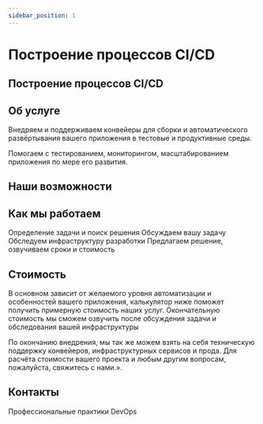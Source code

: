 ```yaml
---
sidebar_position: 1
---
```


# Построение процессов CI/CD

## Построение процессов CI/CD

## Об услуге

Внедряем и поддерживаем конвейеры для сборки и автоматического развёртывания вашего приложения в тестовые и продуктивные среды.

Помогаем с тестированием, мониторингом, масштабированием приложения по мере его развития.

## Наши возможности

## Как мы работаем

Определение задачи и поиск решения
Обсуждаем вашу задачу
Обследуем инфраструктуру разработки
Предлагаем решение, озвучиваем сроки и стоимость

## Стоимость

В основном зависит от желаемого уровня автоматизации и особенностей вашего приложения, калькулятор ниже поможет получить примерную стоимость наших услуг.
Окончательную стоимость мы сможем озвучить после обсуждения задачи и обследования вашей инфраструктуры

По окончанию внедрения, мы так же можем взять на себя техническую поддержку конвейеров, инфраструктурных сервисов и прода. Для расчёта стоимости вашего проекта и любым другим вопросам, пожалуйста, свяжитесь с нами.».

## Контакты

Профессиональные практики DevOps
